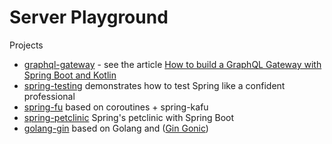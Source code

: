 # Server Playground

Projects

- [graphql-gateway](graphql-gateway) - see the article [How to build a GraphQL Gateway with Spring Boot and Kotlin](https://dev.to/jmfayard/how-to-build-a-graphql-gateway-with-spring-boot-and-kotlin-h30)
- [spring-testing](spring-testing) demonstrates how to test Spring like a confident professional
- [spring-fu](spring-fu) based on coroutines + spring-kafu
- [spring-petclinic](spring-petclinic) Spring's petclinic with Spring Boot
- [golang-gin](golang-gin) based on Golang and ([Gin Gonic](https://github.com/gin-gonic/gin))